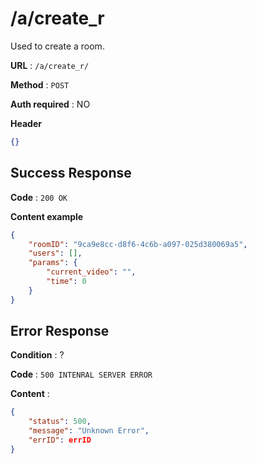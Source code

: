 # /a/create_r
Used to create a room.

**URL** : `/a/create_r/`

**Method** : `POST`

**Auth required** : NO

**Header**

```json
{}
```

## Success Response

**Code** : `200 OK`

**Content example**

```json
{
    "roomID": "9ca9e8cc-d8f6-4c6b-a097-025d380069a5",
    "users": [],
    "params": {
        "current_video": "",
        "time": 0
    }
}
```

## Error Response

**Condition** : ?

**Code** : `500 INTENRAL SERVER ERROR`

**Content** : 

```json
{
    "status": 500,
    "message": "Unknown Error",
    "errID": errID
}
```